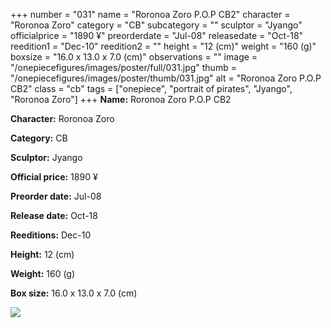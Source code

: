 +++
number = "031"
name = "Roronoa Zoro P.O.P CB2"
character = "Roronoa Zoro"
category = "CB"
subcategory = ""
sculptor = "Jyango"
officialprice = "1890 ¥"
preorderdate = "Jul-08"
releasedate = "Oct-18"
reedition1 = "Dec-10"
reedition2 = ""
height = "12 (cm)"
weight = "160 (g)"
boxsize = "16.0 x 13.0 x 7.0 (cm)"
observations = ""
image = "/onepiecefigures/images/poster/full/031.jpg"
thumb = "/onepiecefigures/images/poster/thumb/031.jpg"
alt = "Roronoa Zoro P.O.P CB2"
class = "cb"
tags = ["onepiece", "portrait of pirates", "Jyango", "Roronoa Zoro"]
+++
**Name:** Roronoa Zoro P.O.P CB2

**Character:** Roronoa Zoro

**Category:** CB 

**Sculptor:** Jyango

**Official price:** 1890 ¥

**Preorder date:** Jul-08

**Release date:** Oct-18

**Reeditions:** Dec-10

**Height:** 12 (cm)

**Weight:** 160 (g)

**Box size:** 16.0 x 13.0 x 7.0 (cm)

<img src="/onepiecefigures/images/poster/thumb/031.jpg">